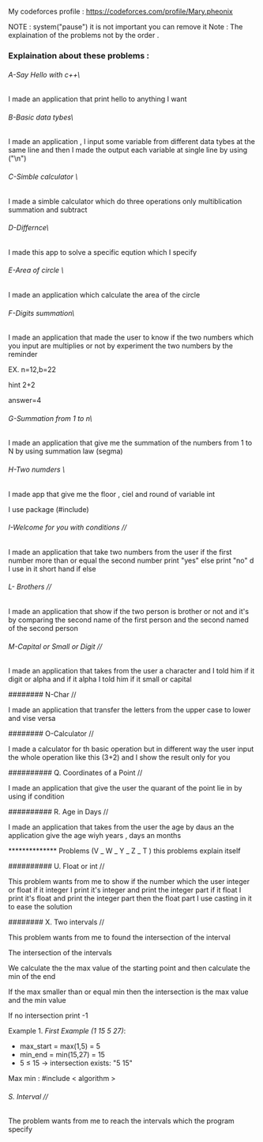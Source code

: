 My codeforces profile : https://codeforces.com/profile/Mary.pheonix

NOTE : system("pause") it is not important you can remove it 
Note : The explaination of the problems not by the  order .

### Explaination about these problems :



###### A-Say Hello with c++\\



I made an application that print hello to anything I want

###### B-Basic data tybes\\

I made an application , I input some variable from different data tybes at the same line and then I made the output each variable at single line by using ("\n")



###### C-Simble calculator \\



I made a simble calculator which do three operations only multiblication summation and subtract  



###### D-Differnce\\



I made this app to solve a specific eqution which I specify 



###### E-Area of circle \\



I made an application which calculate the area of the circle 

###### F-Digits summation\\

I made an application that made the user to know if the two numbers which you input are multiplies or not by experiment the two numbers by the reminder 

EX. n=12,b=22

hint 2+2

answer=4
 

###### G-Summation from 1 to n\\

I made an application that give me the summation of the numbers from 1 to N by using summation law (segma)

###### H-Two numders \\

I made  app that give me the floor , ciel and round of variable int 

I use package (#include<cmath>)

###### I-Welcome for you with conditions //

I made an application that take two numbers from the user if the first number  more than or equal the second number print "yes" else print "no" d I use in it short hand if else

###### L- Brothers //

I made an application that show if the two person is brother or not and it's by comparing the second name of the first person and the second named of the second person

###### M-Capital or Small or Digit //

I made an application that takes from the user a character and I told him if it digit or alpha and if it alpha I told him if it small or capital 

######## N-Char //

I made an application that transfer the letters from the upper case to lower and vise versa

######## O-Calculator //

I made a calculator for th basic operation but in different way the user input the whole operation like this (3+2) and I show the result only for you 

########## Q. Coordinates of a Point //

I made an application that give the user the quarant of the point lie in by using if condition 


########## R. Age in Days //

I made an application that takes from the user the age by daus an the application give the age wiyh years , days an months 


************** Problems (V _ W _ Y _ Z _ T ) this problems explain itself

##########  U. Float or int //

This problem wants from me to show if the number which the user integer or float if it integer I print  it's integer and print the integer part if it float I print it's float and print the integer part then the float part I use casting in it to ease the solution

######## X. Two intervals //

This problem wants from me to found the intersection of the interval 


The intersection of the intervals 

We calculate the the max value of the starting point and then calculate the min of the end 

If the max smaller  than or equal min then the intersection is the max value and the min value  

If no intersection print -1

Example 1. *First Example (1 15 5 27)*:
   - max_start = max(1,5) = 5
   - min_end = min(15,27) = 15
   - 5 ≤ 15 → intersection exists: "5 15"

Max min : #include < algorithm > 


###### S. Interval //

The problem wants from me to reach the intervals which the program specify
